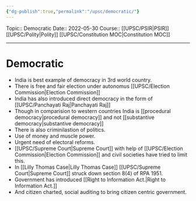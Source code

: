 ```yaml
---
{"dg-publish":true,"permalink":"/upsc/democratic/"}
---
```


Topic:: Democratic
Date:: 2022-05-30
Course:: [[UPSC/PSIR\|PSIR]] [[UPSC/Polity\|Polity]] [[UPSC/Constitution MOC\|Constitution MOC]]

---
# Democratic
- India is best example of democracy in 3rd world country. 
- There is free and fair election under autonomus [[UPSC/Election Commission\|Election Commission]] 
- India has also introduced direct democracy in the form of [[UPSC/Panchayati Raj\|Panchayati Raj]]
- Though in comparision to western countries India is [[procedural democracy\|procedural democracy]] and not [[substantive democracy\|substantive democracy]]
- There is also criminilastion of politics. 
- Use of money and muscle power. 
- Urgent need of electoral reforms. 
- [[UPSC/Supreme Court\|Supreme Court]] with help of [[UPSC/Election Commission\|Election Commission]] and civil societies have tried to limit this. 
- In [[Lilly Thomas Case\|Lilly Thomas Case]] [[UPSC/Supreme Court\|Supreme Court]] struck down section 8(4) of RPA 1951. 
- Government has introduced [[Right to Information Act.\|Right to Information Act.]]
- And citizen charted, social auditing to bring citizen centric government. 
